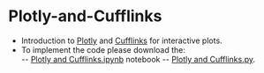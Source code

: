 # Plotly-and-Cufflinks
- Introduction to <a href="https://plotly.com/">Plotly</a> and <a href="https://github.com/santosjorge/cufflinks">Cufflinks</a> for interactive plots.
- To implement the code please download the: <br/>
   -- <a href="https://github.com/Kmohamedalie/Plotly-and-Cufflinks/blob/master/Plotly%20and%20Cufflinks.ipynb">Plotly and Cufflinks.ipynb</a> notebook
   -- <a href="https://github.com/Kmohamedalie/Plotly-and-Cufflinks/blob/master/Plotly%20and%20Cufflinks.py">Plotly and Cufflinks.py</a>.
